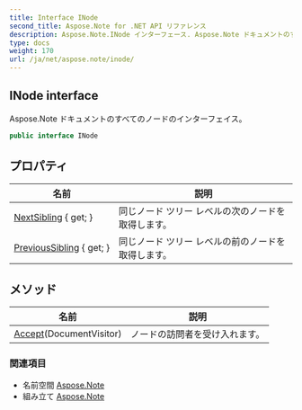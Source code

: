```yaml
---
title: Interface INode
second_title: Aspose.Note for .NET API リファレンス
description: Aspose.Note.INode インターフェース. Aspose.Note ドキュメントのすべてのノードのインターフェイス
type: docs
weight: 170
url: /ja/net/aspose.note/inode/
---
```

## INode interface

Aspose.Note ドキュメントのすべてのノードのインターフェイス。

```csharp
public interface INode
```

## プロパティ

| 名前 | 説明 |
| --- | --- |
| [NextSibling](../../aspose.note/inode/nextsibling/) { get; } | 同じノード ツリー レベルの次のノードを取得します。 |
| [PreviousSibling](../../aspose.note/inode/previoussibling/) { get; } | 同じノード ツリー レベルの前のノードを取得します。 |

## メソッド

| 名前 | 説明 |
| --- | --- |
| [Accept](../../aspose.note/inode/accept/)(DocumentVisitor) | ノードの訪問者を受け入れます。 |

### 関連項目

* 名前空間 [Aspose.Note](../../aspose.note/)
* 組み立て [Aspose.Note](../../)


